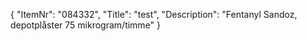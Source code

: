 {
  "ItemNr": "084332",
  "Title": "test",
  "Description": "Fentanyl Sandoz, depotplåster 75 mikrogram/timme"
}